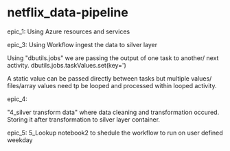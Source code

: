 # netflix_data-pipeline
epic_1:
Using Azure resources and services



epic_3:
Using Workflow ingest the data to silver layer


Using "dbutils.jobs" we are passing the output of one task to another/ next activity.
dbutils.jobs.taskValues.set(key=')


A static value can be passed directly between tasks but multiple values/ files/array values need tp be looped and processed within looped activity.

epic_4:

"4_silver transform data" where data cleaning and transformation occured. Storing it after transformation to silver layer container.

epic_5:
5_Lookup notebook2 to shedule the workflow to run on user defined  weekday


